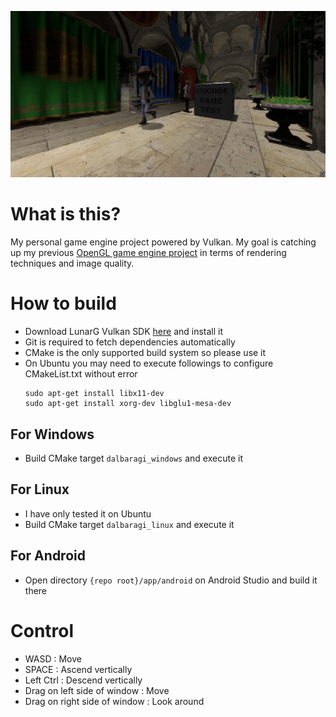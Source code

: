 ![Main Image](/screenshot/2021-08-20.jpg)

# What is this?

My personal game engine project powered by Vulkan.
My goal is catching up my previous [OpenGL game engine project](https://github.com/SausageTaste/Little-Ruler) in terms of rendering techniques and image quality.

# How to build

* Download LunarG Vulkan SDK [here](https://www.lunarg.com/vulkan-sdk/) and install it
* Git is required to fetch dependencies automatically
* CMake is the only supported build system so please use it
* On Ubuntu you may need to execute followings to configure CMakeList.txt without error
    ```
    sudo apt-get install libx11-dev
    sudo apt-get install xorg-dev libglu1-mesa-dev
    ```

## For Windows

* Build CMake target `dalbaragi_windows` and execute it

## For Linux

* I have only tested it on Ubuntu
* Build CMake target `dalbaragi_linux` and execute it

## For Android

* Open directory `{repo root}/app/android` on Android Studio and build it there

# Control

* WASD : Move
* SPACE : Ascend vertically
* Left Ctrl : Descend vertically
* Drag on left side of window : Move
* Drag on right side of window : Look around
